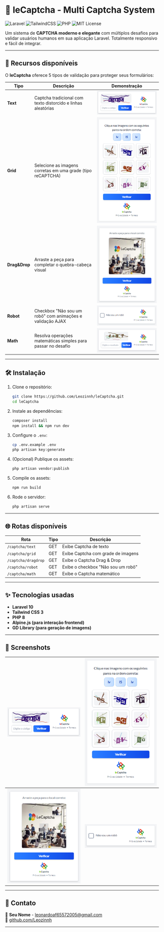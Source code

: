 # 🤖 leCaptcha - Multi Captcha System

![Laravel](https://img.shields.io/badge/Laravel-10.x-red?style=flat-square&logo=laravel)
![TailwindCSS](https://img.shields.io/badge/TailwindCSS-3.x-blue?style=flat-square&logo=tailwindcss)
![PHP](https://img.shields.io/badge/PHP-8.x-777bb4?style=flat-square&logo=php)
![MIT License](https://img.shields.io/badge/license-MIT-green?style=flat-square)

Um sistema de **CAPTCHA moderno e elegante** com múltiplos desafios para validar usuários humanos em sua aplicação Laravel. Totalmente responsivo e fácil de integrar.

---

## 🚀 Recursos disponíveis

O **leCaptcha** oferece 5 tipos de validação para proteger seus formulários:

| Tipo          | Descrição                                                    | Demonstração                           |
| ------------- | ------------------------------------------------------------ | -------------------------------------- |
| **Text**      | Captcha tradicional com texto distorcido e linhas aleatórias | ![Text Captcha](docs/text.png)         |
| **Grid**      | Selecione as imagens corretas em uma grade (tipo reCAPTCHA)  | ![Grid Captcha](docs/grid.png)         |
| **Drag&Drop** | Arraste a peça para completar o quebra-cabeça visual         | ![DragDrop Captcha](docs/dragdrop.png) |
| **Robot**     | Checkbox "Não sou um robô" com animações e validação AJAX    | ![Robot Captcha](docs/robot.png)       |
| **Math**      | Resolva operações matemáticas simples para passar no desafio | ![Math Captcha](docs/math.png)         |

---

## 🛠️ Instalação

1. Clone o repositório:

    ```bash
    git clone https://github.com/Leozinnh/leCaptcha.git
    cd leCaptcha
    ```

2. Instale as dependências:

    ```bash
    composer install
    npm install && npm run dev
    ```

3. Configure o `.env`:

    ```bash
    cp .env.example .env
    php artisan key:generate
    ```

4. (Opcional) Publique os assets:

    ```bash
    php artisan vendor:publish
    ```

5. Compile os assets:

    ```bash
    npm run build
    ```

6. Rode o servidor:
    ```bash
    php artisan serve
    ```

---

## 🌐 Rotas disponíveis

| Rota                | Tipo | Descrição                          |
| ------------------- | ---- | ---------------------------------- |
| `/captcha/text`     | GET  | Exibe Captcha de texto             |
| `/captcha/grid`     | GET  | Exibe Captcha com grade de imagens |
| `/captcha/dragdrop` | GET  | Exibe o Captcha Drag & Drop        |
| `/captcha/robot`    | GET  | Exibe o checkbox "Não sou um robô" |
| `/captcha/math`     | GET  | Exibe o Captcha matemático         |

---

## ✨ Tecnologias usadas

-   **Laravel 10**
-   **Tailwind CSS 3**
-   **PHP 8**
-   **Alpine.js (para interação frontend)**
-   **GD Library (para geração de imagens)**

---

## 📸 Screenshots

| ![Text Captcha](docs/text.png)         | ![Grid Captcha](docs/grid.png)   |
| -------------------------------------- | -------------------------------- |
| ![DragDrop Captcha](docs/dragdrop.png) | ![Robot Captcha](docs/robot.png) |

---

## 💬 Contato

📧 **Seu Nome** - [leonardoaf65572005@gmail.com](mailto:leonardoaf65572005@gmail.com)  
🔗 [github.com/Leozinnh](https://github.com/Leozinnh)

---
